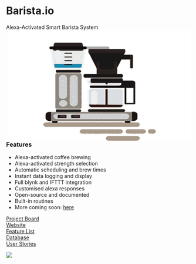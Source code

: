 # Barista.io
Alexa-Activated Smart Barista System 
<img align="right" width="500" height="300" img src="https://github.com/AMACarter/barista.io/blob/main/images/baristaiogif.gif"> 
### Features
- Alexa-activated coffee brewing
- Alexa-activated strength selection
- Automatic scheduling and brew times
- Instant data logging and display
- Full blynk and IFTTT integration
- Customised alexa responses
- Open-source and documented
- Built-in routines
- More coming soon: [here](https://share.clickup.com/b/h/4-4675226-2/0b6b1e084a7327a)

[Project Board](https://share.clickup.com/b/h/4-4675226-2/0b6b1e084a7327a)  
[Website](https://amacarter.github.io/Barista-IO/)  
[Feature List](https://amacarter.github.io/Barista-IO/features)  
[Database](https://docs.google.com/spreadsheets/u/1/d/1ZT-cuhqwPq2qVL2E2PM-Z_fC5KLytKsLwPWpPaJMXz4/edit#gid=0)   
[User Stories](https://app.cardboardit.com/maps/guests/3dd23d4038dcc321dcde7895a52b351c3a4beee797d698b8f39357eb6212f766)  

<a href="https://www.buymeacoffee.com/amacarter"><img src="https://img.buymeacoffee.com/button-api/?text=Buy me a coffee&emoji=&slug=amacarter&button_colour=BD5FFF&font_colour=ffffff&font_family=Cookie&outline_colour=000000&coffee_colour=FFDD00"></a>

